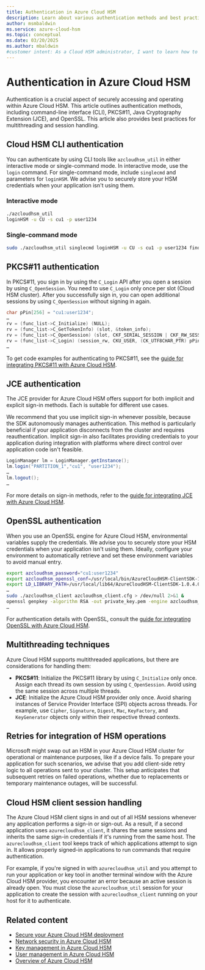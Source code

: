 ```yaml
---
title: Authentication in Azure Cloud HSM
description: Learn about various authentication methods and best practices for securing and optimizing your Azure Cloud HSM deployment.
author: msmbaldwin
ms.service: azure-cloud-hsm
ms.topic: conceptual
ms.date: 03/20/2025
ms.author: mbaldwin
#customer intent: As a Cloud HSM administrator, I want to learn how to secure and optimize my Cloud HSM deployment so that I can ensure the highest level of security and performance.
---
```


# Authentication in Azure Cloud HSM

Authentication is a crucial aspect of securely accessing and operating within Azure Cloud HSM. This article outlines authentication methods, including command-line interface (CLI), PKCS#11, Java Cryptography Extension (JCE), and OpenSSL. This article also provides best practices for multithreading and session handling.

## Cloud HSM CLI authentication

You can authenticate by using CLI tools like `azcloudhsm_util` in either interactive mode or single-command mode. In interactive mode, use the `login` command. For single-command mode, include `singlecmd` and parameters for `loginHSM`. We advise you to securely store your HSM credentials when your application isn't using them.

### Interactive mode

```sh
./azcloudhsm_util
loginHSM -u CU -s cu1 -p user1234
```

### Single-command mode

```sh
sudo ./azcloudhsm_util singlecmd loginHSM -u CU -s cu1 -p user1234 findKey
```

## PKCS#11 authentication

In PKCS#11, you sign in by using the `C_Login` API after you open a session by using `C_OpenSession`. You need to use `C_Login` only once per slot (Cloud HSM cluster). After you successfully sign in, you can open additional sessions by using `C_OpenSession` without signing in again.

```c
char pPin[256] = "cu1:user1234";
…
rv = (func_list->C_Initialize) (NULL);
rv = (func_list->C_GetTokenInfo) (slot, &token_info);
rv = (func_list->C_OpenSession) (slot, CKF_SERIAL_SESSION | CKF_RW_SESSION, NULL, NULL, &session_rw);
rv = (func_list->C_Login) (session_rw, CKU_USER, (CK_UTF8CHAR_PTR) pPin, n_pin);
…
```

To get code examples for authenticating to PKCS#11, see the [guide for integrating PKCS#11 with Azure Cloud HSM](https://github.com/microsoft/MicrosoftAzureCloudHSM/blob/main/IntegrationGuides/Azure%20Cloud%20HSM%20PKCS11%20Integration%20Guide.pdf).

## JCE authentication

The JCE provider for Azure Cloud HSM offers support for both implicit and explicit sign-in methods. Each is suitable for different use cases.

We recommend that you use implicit sign-in whenever possible, because the SDK autonomously manages authentication. This method is particularly beneficial if your application disconnects from the cluster and requires reauthentication. Implicit sign-in also facilitates providing credentials to your application during integration with platforms where direct control over application code isn't feasible.

```java
LoginManager lm = LoginManager.getInstance();
lm.login("PARTITION_1","cu1", "user1234");
…
lm.logout();
…
```

For more details on sign-in methods, refer to the [guide for integrating JCE with Azure Cloud HSM](https://github.com/microsoft/MicrosoftAzureCloudHSM/blob/main/IntegrationGuides/Azure%20Cloud%20HSM%20JCE%20Integration%20Guide.pdf).

## OpenSSL authentication

When you use an OpenSSL engine for Azure Cloud HSM, environmental variables supply the credentials. We advise you to securely store your HSM credentials when your application isn't using them. Ideally, configure your environment to automatically retrieve and set these environment variables to avoid manual entry.

```sh
export azcloudhsm_password="cu1:user1234" 
export azcloudhsm_openssl_conf=/usr/local/bin/AzureCloudHSM-ClientSDK-1.0.4.0/azcloudhsm_openssl_dynamic.conf
export LD_LIBRARY_PATH=/usr/local/lib64/AzureCloudHSM-ClientSDK-1.0.4.0/:$LD_LIBRARY_PATH
…
sudo ./azcloudhsm_client azcloudhsm_client.cfg > /dev/null 2>&1 &
openssl genpkey -algorithm RSA -out private_key.pem -engine azcloudhsm_openssl
…
```

For authentication details with OpenSSL, consult the [guide for integrating OpenSSL with Azure Cloud HSM](https://github.com/microsoft/MicrosoftAzureCloudHSM/blob/main/IntegrationGuides/Azure%20Cloud%20HSM%20OpenSSL%20Integration%20Guide.pdf).

## Multithreading techniques

Azure Cloud HSM supports multithreaded applications, but there are considerations for handling them:

- **PKCS#11**: Initialize the PKCS#11 library by using `C_Initialize` only once. Assign each thread its own session by using `C_OpenSession`. Avoid using the same session across multiple threads.
- **JCE**: Initialize the Azure Cloud HSM provider only once. Avoid sharing instances of Service Provider Interface (SPI) objects across threads. For example, use `Cipher`, `Signature`, `Digest`, `Mac`, `KeyFactory`, and `KeyGenerator` objects only within their respective thread contexts.

## Retries for integration of HSM operations

Microsoft might swap out an HSM in your Azure Cloud HSM cluster for operational or maintenance purposes, like if a device fails. To prepare your application for such scenarios, we advise that you add client-side retry logic to all operations sent to your cluster. This setup anticipates that subsequent retries on failed operations, whether due to replacements or temporary maintenance outages, will be successful.

## Cloud HSM client session handling

The Azure Cloud HSM client signs in and out of all HSM sessions whenever any application performs a sign-in or sign-out. As a result, if a second application uses `azurecloudhsm_client`, it shares the same sessions and inherits the same sign-in credentials if it's running from the same host. The `azurecloudhsm_client` tool keeps track of which applications attempt to sign in. It allows properly signed-in applications to run commands that require authentication.

For example, if you're signed in with `azurecloudhsm_util` and you attempt to run your application or key tool in another terminal window with the Azure Cloud HSM provider, you encounter an error because an active session is already open. You must close the `azurecloudhsm_util` session for your application to create the session with `azurecloudhsm_client` running on your host for it to authenticate.

## Related content

- [Secure your Azure Cloud HSM deployment](secure-cloud-hsm.md)
- [Network security in Azure Cloud HSM](network-security.md)
- [Key management in Azure Cloud HSM](key-management.md)
- [User management in Azure Cloud HSM](user-management.md)
- [Overview of Azure Cloud HSM](overview.md)
